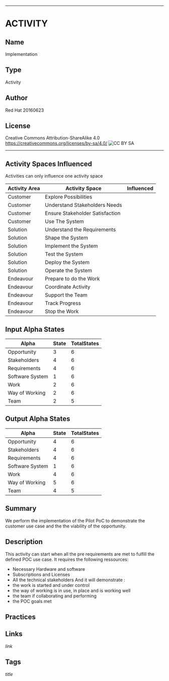 ----------
# ACTIVITY
## Name
Implementation
## Type
Activity
## Author
Red Hat 20160623
## License
Creative Commons Attribution-ShareAlike 4.0
https://creativecommons.org/licenses/by-sa/4.0/
![CC BY SA](https://licensebuttons.net/l/by-sa/3.0/88x31.png)

----------

## Activity Spaces Influenced
Activities can only influence one activity space

| Activity Area | Activity Space | Influenced |
|---------------|----------------|------------|
|Customer|Explore Possibilities||
|Customer|Understand Stakeholders Needs||
|Customer|Ensure Stakeholder Satisfaction||
|Customer|Use The System||
|Solution|Understand the Requirements||
|Solution|Shape the System||
|Solution|Implement the System||
|Solution|Test the System||
|Solution|Deploy the System||
|Solution|Operate the System||
|Endeavour|Prepare to do the Work||
|Endeavour|Coordinate Activity||
|Endeavour|Support the Team||
|Endeavour|Track Progress||
|Endeavour|Stop the Work||

## Input Alpha States
Alpha | State | TotalStates
---| --- | ---
Opportunity|3|6
Stakeholders|4|6
Requirements|4|6
Software System|1|6
Work|2|6
Way of Working|2|6
Team|2|5

## Output Alpha States
Alpha | State | TotalStates
---| --- | ---
Opportunity|4|6
Stakeholders|4|6
Requirements|4|6
Software System|1|6
Work|4|6
Way of Working|5|6
Team|4|5

## Summary
We perform the implementation of the Pilot PoC to demonstrate the customer use case and the the viability of the opportunity.

## Description
This activity can start when all the pre requirements are met to fulfill the defined POC use case. It requires the following ressources:
- Necessary Hardware and software 
- Subscriptions and Licenses
- All the technical stakeholders 
And it will demonstrate :
- the work is started and under control
- the way of working is in use, in place and is working well
- the team if collaborating and performing
- the POC goals met
 

## Practices

## Links
$link$

## Tags
$title$
